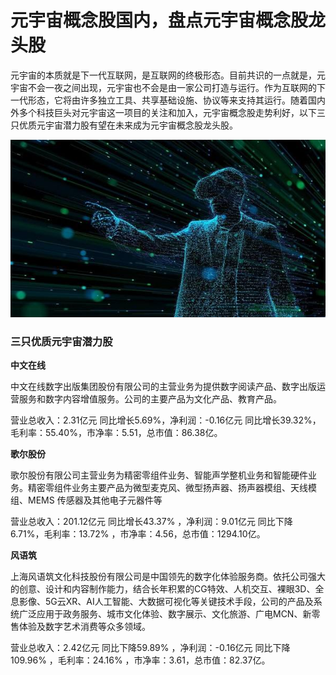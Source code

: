 # 元宇宙概念股国内，盘点元宇宙概念股龙头股


元宇宙的本质就是下一代互联网，是互联网的终极形态。目前共识的一点就是，元宇宙不会一夜之间出现，元宇宙也不会是由一家公司打造与运行。作为互联网的下一代形态，它将由许多独立工具、共享基础设施、协议等来支持其运行。随着国内外多个科技巨头对元宇宙这一项目的关注和加入，元宇宙概念股走势利好，以下三只优质元宇宙潜力股有望在未来成为元宇宙概念股龙头股。

![配图](15799d3b7b53074a030b2ac2e5cc9035.jpeg)

### 三只优质元宇宙潜力股

**中文在线**

中文在线数字出版集团股份有限公司的主营业务为提供数字阅读产品、数字出版运营服务和数字内容增值服务。公司的主要产品为文化产品、教育产品。

营业总收入：2.31亿元 同比增长5.69%，净利润：-0.16亿元 同比增长39.32%，毛利率：55.40%，市净率：5.51，总市值：86.38亿。

**歌尔股份**

歌尔股份有限公司主营业务为精密零组件业务、智能声学整机业务和智能硬件业务。精密零组件业务主要产品为微型麦克风、微型扬声器、扬声器模组、天线模组、MEMS 传感器及其他电子元器件等

营业总收入：201.12亿元 同比增长43.37% ，净利润：9.01亿元 同比下降6.71%，毛利率：13.72% ，市净率：4.56，总市值：1294.10亿。

**风语筑**

上海风语筑文化科技股份有限公司是中国领先的数字化体验服务商。依托公司强大的创意、设计和内容制作能力，结合长年积累的CG特效、人机交互、裸眼3D、全息影像、5G云XR、AI人工智能、大数据可视化等关键技术手段，公司的产品及系统广泛应用于政务服务、城市文化体验、数字展示、文化旅游、广电MCN、新零售体验及数字艺术消费等众多领域。

营业总收入：2.42亿元 同比下降59.89% ，净利润：-0.16亿元 同比下降109.96% ，毛利率：24.16% ，市净率：3.61，总市值：82.37亿。
